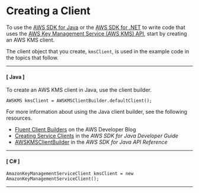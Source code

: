 # Creating a Client<a name="programming-client"></a>

To use the [AWS SDK for Java](https://aws.amazon.com/sdk-for-java/) or the [AWS SDK for \.NET](https://aws.amazon.com/sdk-for-net/) to write code that uses the [AWS Key Management Service \(AWS KMS\) API](http://docs.aws.amazon.com/kms/latest/APIReference/), start by creating an AWS KMS client\.

The client object that you create, `kmsClient`, is used in the example code in the topics that follow\.

------
#### [ Java ]

To create an AWS KMS client in Java, use the client builder\.

```
AWSKMS kmsClient = AWSKMSClientBuilder.defaultClient();
```

For more information about using the Java client builder, see the following resources\.
+ [Fluent Client Builders](https://aws.amazon.com/blogs/developer/fluent-client-builders/) on the AWS Developer Blog
+ [Creating Service Clients](http://docs.aws.amazon.com/sdk-for-java/v1/developer-guide/creating-clients.html) in the *AWS SDK for Java Developer Guide*
+ [AWSKMSClientBuilder](http://docs.aws.amazon.com/AWSJavaSDK/latest/javadoc/index.html?com/amazonaws/services/kms/AWSKMSClientBuilder.html) in the *AWS SDK for Java API Reference*

------
#### [ C\# ]

```
AmazonKeyManagementServiceClient kmsClient = new AmazonKeyManagementServiceClient();
```

------